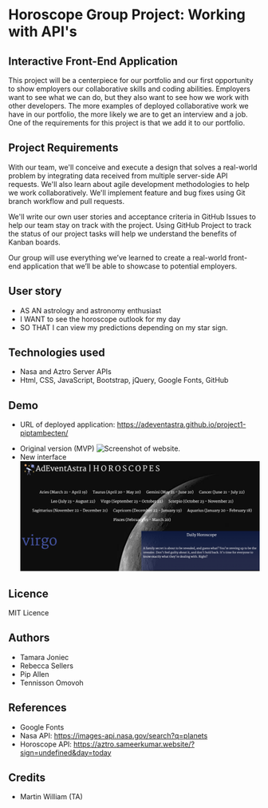 # Horoscope Group Project: Working with API's

## Interactive Front-End Application
This project will be a centerpiece for our portfolio and our first opportunity to show employers our collaborative skills and coding abilities. Employers want to see what we can do, but they also want to see how we work with other developers. The more examples of deployed collaborative work we have in our portfolio, the more likely we are to get an interview and a job. One of the requirements for this project is that we add it to our portfolio.

## Project Requirements
With our team, we'll conceive and execute a design that solves a real-world problem by integrating data received from multiple server-side API requests. We'll also learn about agile development methodologies to help we work collaboratively. We'll implement feature and bug fixes using Git branch workflow and pull requests.

We'll write our own user stories and acceptance criteria in GitHub Issues to help our team stay on track with the project. Using GitHub Project to track the status of our project tasks will help we understand the benefits of Kanban boards.

Our group will use everything we’ve learned to create a real-world front-end application that we’ll be able to showcase to potential employers.

## User story 
* AS AN astrology and astronomy enthusiast
* I WANT to see the horoscope outlook for my day
* SO THAT I can view my predictions depending on my star sign.


## Technologies used

* Nasa and Aztro Server APIs
* Html, CSS, JavaScript, Bootstrap, jQuery, Google Fonts, GitHub

## Demo
* URL of deployed application:
https://adeventastra.github.io/project1-piptambecten/
<!-- screenshot and URL -->
* Original version (MVP)
![Screenshot of website.](images/old-screenshot.png.png "The webpage includes a navigation bar, a header image, and cards with text. There is an description section and a button to nasa webpage.")    
* New interface
![Screenshot of website.](images/new-screenshot.png "The webpage includes a navigation bar, a header image, and cards with text. There is an description section and a button to nasa webpage.")    


## Licence
MIT Licence

## Authors
* Tamara Joniec
* Rebecca Sellers
* Pip Allen
* Tennisson Omovoh

## References
* Google Fonts
* Nasa API: https://images-api.nasa.gov/search?q=planets
* Horoscope API: https://aztro.sameerkumar.website/?sign=undefined&day=today

## Credits
* Martin William (TA)
